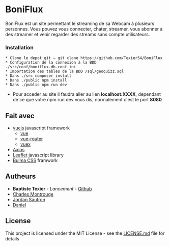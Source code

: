 ﻿# BoniFlux

BoniFlux est un site permettant le streaming de sa Webcam à plusieurs personnes. Vous pouvez vous connecter, chater, streamer, vous abonner à des streamer et venir regarder des streams sans compte utilisateurs.

### Installation

```
* Clone le depot git — git clone https://github.com/Texier54/BoniFlux
* Configuration de la connexion à la BDD ./src/conf/boniflux.db.conf.ini
* Importation des tables de la BDD /sql/geoquizz.sql
* Dans ./src composer install
* Dans ./public npm install
* Dans ./public npm run dev
```
* Pour acceder au site il faudra aller au lien **localhost:XXXX**, dependant de ce que votre npm run dev vous dis, normalement c'est le port **8080**

## Fait avec

* [vuejs](https://github.com/vuejs) javascript framework
  * [vue](https://github.com/vuejs/vue)
  * [vue-router](https://github.com/vuejs/vue-router)
  * [vuex](https://github.com/vuejs/vuex)
* [Axios](https://github.com/axios/axios)
* [Leaflet](https://github.com/Leaflet/Leaflet) javascript library 
* [Bulma CSS](https://github.com/jgthms/bulma) framwork

## Autheurs

* **Baptiste Texier** - *Lancement* - [Github](https://github.com/texier54)
* [Charles Montrouge](https://github.com/Charles974)
* [Jordan Sautron](https://github.com/Voytsu)
* [Daniel](https://github.com/DanielRicklin)

## License

This project is licensed under the MIT License - see the [LICENSE.md](LICENSE.md) file for details

